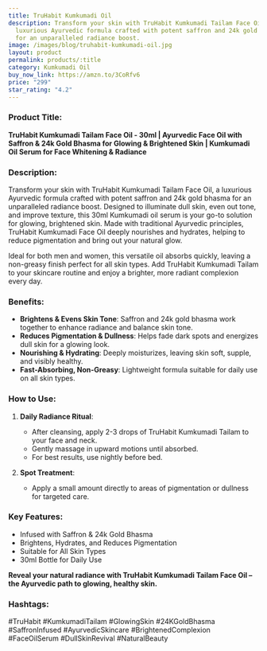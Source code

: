 ```yaml
---
title: TruHabit Kumkumadi Oil
description: Transform your skin with TruHabit Kumkumadi Tailam Face Oil, a
  luxurious Ayurvedic formula crafted with potent saffron and 24k gold bhasma
  for an unparalleled radiance boost.
image: /images/blog/truhabit-kumkumadi-oil.jpg
layout: product
permalink: products/:title
category: Kumkumadi Oil
buy_now_link: https://amzn.to/3CoRfv6
price: "299"
star_rating: "4.2"
---
```

### Product Title:
**TruHabit Kumkumadi Tailam Face Oil - 30ml | Ayurvedic Face Oil with Saffron & 24k Gold Bhasma for Glowing & Brightened Skin | Kumkumadi Oil Serum for Face Whitening & Radiance**

### Description:
Transform your skin with TruHabit Kumkumadi Tailam Face Oil, a luxurious Ayurvedic formula crafted with potent saffron and 24k gold bhasma for an unparalleled radiance boost. Designed to illuminate dull skin, even out tone, and improve texture, this 30ml Kumkumadi oil serum is your go-to solution for glowing, brightened skin. Made with traditional Ayurvedic principles, TruHabit Kumkumadi Face Oil deeply nourishes and hydrates, helping to reduce pigmentation and bring out your natural glow.

Ideal for both men and women, this versatile oil absorbs quickly, leaving a non-greasy finish perfect for all skin types. Add TruHabit Kumkumadi Tailam to your skincare routine and enjoy a brighter, more radiant complexion every day.

### Benefits:
- **Brightens & Evens Skin Tone**: Saffron and 24k gold bhasma work together to enhance radiance and balance skin tone.
- **Reduces Pigmentation & Dullness**: Helps fade dark spots and energizes dull skin for a glowing look.
- **Nourishing & Hydrating**: Deeply moisturizes, leaving skin soft, supple, and visibly healthy.
- **Fast-Absorbing, Non-Greasy**: Lightweight formula suitable for daily use on all skin types.

### How to Use:
1. **Daily Radiance Ritual**:
   - After cleansing, apply 2-3 drops of TruHabit Kumkumadi Tailam to your face and neck.
   - Gently massage in upward motions until absorbed.
   - For best results, use nightly before bed.

2. **Spot Treatment**:
   - Apply a small amount directly to areas of pigmentation or dullness for targeted care.

### Key Features:
- Infused with Saffron & 24k Gold Bhasma
- Brightens, Hydrates, and Reduces Pigmentation
- Suitable for All Skin Types
- 30ml Bottle for Daily Use

**Reveal your natural radiance with TruHabit Kumkumadi Tailam Face Oil – the Ayurvedic path to glowing, healthy skin.**

### Hashtags:
#TruHabit #KumkumadiTailam #GlowingSkin #24KGoldBhasma #SaffronInfused #AyurvedicSkincare #BrightenedComplexion #FaceOilSerum #DullSkinRevival #NaturalBeauty
